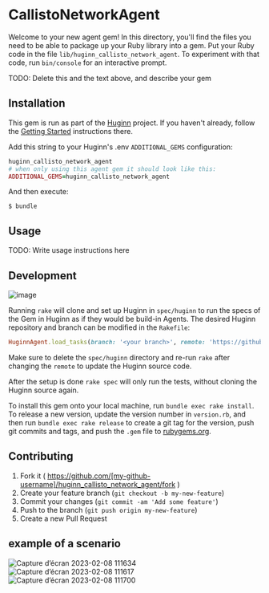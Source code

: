 # CallistoNetworkAgent

Welcome to your new agent gem! In this directory, you'll find the files you need to be able to package up your Ruby library into a gem. Put your Ruby code in the file `lib/huginn_callisto_network_agent`. To experiment with that code, run `bin/console` for an interactive prompt.

TODO: Delete this and the text above, and describe your gem

## Installation

This gem is run as part of the [Huginn](https://github.com/huginn/huginn) project. If you haven't already, follow the [Getting Started](https://github.com/huginn/huginn#getting-started) instructions there.

Add this string to your Huginn's .env `ADDITIONAL_GEMS` configuration:

```ruby
huginn_callisto_network_agent
# when only using this agent gem it should look like this:
ADDITIONAL_GEMS=huginn_callisto_network_agent
```

And then execute:

    $ bundle

## Usage

TODO: Write usage instructions here

## Development
![image](https://user-images.githubusercontent.com/10907233/217501728-99f95332-03d7-4bd4-a25e-dbbe26507ffa.png)

Running `rake` will clone and set up Huginn in `spec/huginn` to run the specs of the Gem in Huginn as if they would be build-in Agents. The desired Huginn repository and branch can be modified in the `Rakefile`:

```ruby
HuginnAgent.load_tasks(branch: '<your branch>', remote: 'https://github.com/<github user>/huginn.git')
```

Make sure to delete the `spec/huginn` directory and re-run `rake` after changing the `remote` to update the Huginn source code.

After the setup is done `rake spec` will only run the tests, without cloning the Huginn source again.

To install this gem onto your local machine, run `bundle exec rake install`. To release a new version, update the version number in `version.rb`, and then run `bundle exec rake release` to create a git tag for the version, push git commits and tags, and push the `.gem` file to [rubygems.org](https://rubygems.org).

## Contributing

1. Fork it ( https://github.com/[my-github-username]/huginn_callisto_network_agent/fork )
2. Create your feature branch (`git checkout -b my-new-feature`)
3. Commit your changes (`git commit -am 'Add some feature'`)
4. Push to the branch (`git push origin my-new-feature`)
5. Create a new Pull Request

## example of a scenario
![Capture d’écran 2023-02-08 111634](https://user-images.githubusercontent.com/10907233/217501667-a5667b60-1187-4fc2-948f-f2ea48121c6f.jpg)
![Capture d’écran 2023-02-08 111617](https://user-images.githubusercontent.com/10907233/217501669-13f05b3c-9470-4cf0-8798-d2a66f2266e2.jpg)
![Capture d’écran 2023-02-08 111700](https://user-images.githubusercontent.com/10907233/217501662-3f631a54-fb17-4799-b42a-55db34203dfb.jpg)


